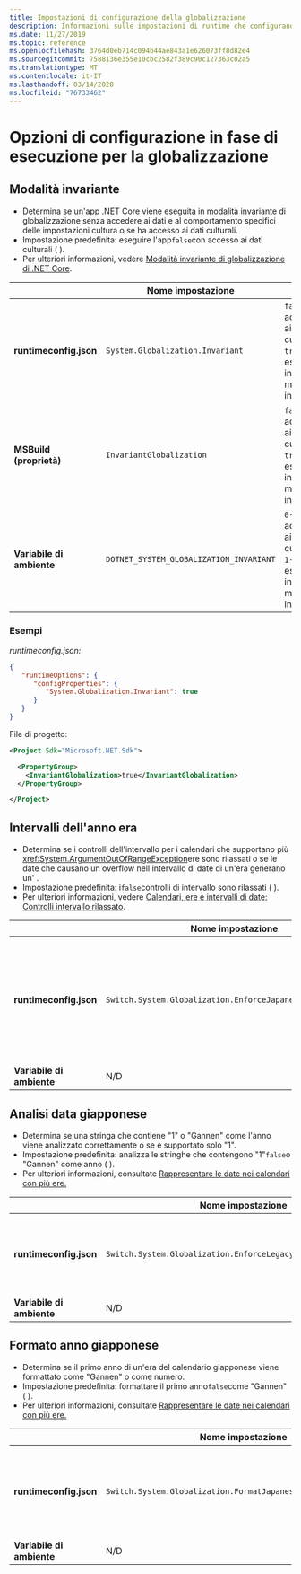 ```yaml
---
title: Impostazioni di configurazione della globalizzazione
description: Informazioni sulle impostazioni di runtime che configurano gli aspetti di globalizzazione di un'app .NET Core, ad esempio la modalità di analisi delle date in giapponese.
ms.date: 11/27/2019
ms.topic: reference
ms.openlocfilehash: 3764d0eb714c094b44ae843a1e626073ff8d82e4
ms.sourcegitcommit: 7588136e355e10cbc2582f389c90c127363c02a5
ms.translationtype: MT
ms.contentlocale: it-IT
ms.lasthandoff: 03/14/2020
ms.locfileid: "76733462"
---
```

# <a name="run-time-configuration-options-for-globalization"></a>Opzioni di configurazione in fase di esecuzione per la globalizzazione

## <a name="invariant-mode"></a>Modalità invariante

- Determina se un'app .NET Core viene eseguita in modalità invariante di globalizzazione senza accedere ai dati e al comportamento specifici delle impostazioni cultura o se ha accesso ai dati culturali.
- Impostazione predefinita: eseguire l'app`false`con accesso ai dati culturali ( ).
- Per ulteriori informazioni, vedere [Modalità invariante di globalizzazione di .NET Core](https://github.com/dotnet/runtime/blob/master/docs/design/features/globalization-invariant-mode.md).

| | Nome impostazione | Valori |
| - | - | - |
| **runtimeconfig.json** | `System.Globalization.Invariant` | `false`- accesso ai dati culturali<br/>`true`- eseguire in modalità invariante |
| **MSBuild (proprietà)** | `InvariantGlobalization` | `false`- accesso ai dati culturali<br/>`true`- eseguire in modalità invariante |
| **Variabile di ambiente** | `DOTNET_SYSTEM_GLOBALIZATION_INVARIANT` | `0`- accesso ai dati culturali<br/>`1`- eseguire in modalità invariante |

### <a name="examples"></a>Esempi

*runtimeconfig.json:*

```json
{
   "runtimeOptions": {
      "configProperties": {
         "System.Globalization.Invariant": true
      }
   }
}
```

File di progetto:

```xml
<Project Sdk="Microsoft.NET.Sdk">

  <PropertyGroup>
    <InvariantGlobalization>true</InvariantGlobalization>
  </PropertyGroup>

</Project>
```

## <a name="era-year-ranges"></a>Intervalli dell'anno era

- Determina se i controlli dell'intervallo per i calendari che supportano più <xref:System.ArgumentOutOfRangeException>ere sono rilassati o se le date che causano un overflow nell'intervallo di date di un'era generano un' .
- Impostazione predefinita: i`false`controlli di intervallo sono rilassati ( ).
- Per ulteriori informazioni, vedere [Calendari, ere e intervalli di date: Controlli intervallo rilassato](../../standard/datetime/working-with-calendars.md#calendars-eras-and-date-ranges-relaxed-range-checks).

| | Nome impostazione | Valori |
| - | - | - |
| **runtimeconfig.json** | `Switch.System.Globalization.EnforceJapaneseEraYearRanges` | `false`- rilassati controlli a distanza<br/>`true`- Gli overflow causano un'eccezione- overflow strame an exception |
| **Variabile di ambiente** | N/D | N/D |

## <a name="japanese-date-parsing"></a>Analisi data giapponese

- Determina se una stringa che contiene "1" o "Gannen" come l'anno viene analizzato correttamente o se è supportato solo "1".
- Impostazione predefinita: analizza le stringhe che contengono "1"`false`o "Gannen" come anno ( ).
- Per ulteriori informazioni, consultate [Rappresentare le date nei calendari con più ere.](../../standard/datetime/working-with-calendars.md#represent-dates-in-calendars-with-multiple-eras)

| | Nome impostazione | Valori |
| - | - | - |
| **runtimeconfig.json** | `Switch.System.Globalization.EnforceLegacyJapaneseDateParsing` | `false`- "Gannen" o "1" è supportato<br/>`true`- è supportato solo "1" |
| **Variabile di ambiente** | N/D | N/D |

## <a name="japanese-year-format"></a>Formato anno giapponese

- Determina se il primo anno di un'era del calendario giapponese viene formattato come "Gannen" o come numero.
- Impostazione predefinita: formattare il primo anno`false`come "Gannen" ( ).
- Per ulteriori informazioni, consultate [Rappresentare le date nei calendari con più ere.](../../standard/datetime/working-with-calendars.md#represent-dates-in-calendars-with-multiple-eras)

| | Nome impostazione | Valori |
| - | - | - |
| **runtimeconfig.json** | `Switch.System.Globalization.FormatJapaneseFirstYearAsANumber` | `false`- formato come "Gannen"<br/>`true`- formato come numero |
| **Variabile di ambiente** | N/D | N/D |
